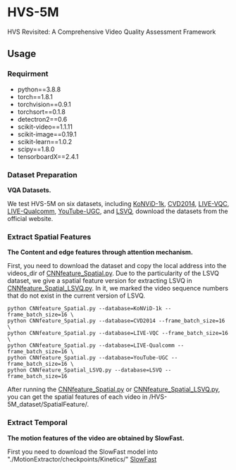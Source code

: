 # HVS-5M
HVS Revisited: A Comprehensive Video Quality Assessment  Framework
## Usage
### Requirment
* python==3.8.8
* torch==1.8.1
* torchvision==0.9.1
* torchsort==0.1.8
* detectron2==0.6
* scikit-video==1.1.11
* scikit-image==0.19.1
* scikit-learn==1.0.2
* scipy==1.8.0
* tensorboardX==2.4.1

### Dataset Preparation
**VQA Datasets.**

We test HVS-5M on six datasets, including [KoNViD-1k](http://database.mmsp-kn.de/konvid-1k-database.html), [CVD2014](https://www.mv.helsinki.fi/home/msjnuuti/CVD2014/), [LIVE-VQC](http://live.ece.utexas.edu/research/LIVEVQC/index.html), [LIVE-Qualcomm](http://live.ece.utexas.edu/research/incaptureDatabase/index.html), [YouTube-UGC](https://media.withyoutube.com/), and [LSVQ](https://github.com/baidut/PatchVQ), download the datasets from the official website. 

### Extract Spatial Features
**The Content and edge features through attention mechanism.**

First, you need to download the dataset and copy the local address into the videos_dir of [CNNfeature_Spatial.py](https://github.com/GZHU-DVL/HVS-5M/blob/main/CNNfeature_Spatial.py). Due to the particularity of the LSVQ dataset, we give a spatial feature version for extracting LSVQ in [CNNfeature_Spatial_LSVQ.py](https://github.com/GZHU-DVL/HVS-5M/blob/main/CNNfeature_Spatial_LSVQ.py). In it, we marked the video sequence numbers that do not exist in the current version of LSVQ.

```
python CNNfeature_Spatial.py --database=KoNViD-1k --frame_batch_size=16 \
python CNNfeature_Spatial.py --database=CVD2014 --frame_batch_size=16 \
python CNNfeature_Spatial.py --database=LIVE-VQC --frame_batch_size=16 \
python CNNfeature_Spatial.py --database=LIVE-Qualcomm --frame_batch_size=16 \
python CNNfeature_Spatial.py --database=YouTube-UGC --frame_batch_size=16 \
python CNNfeature_Spatial_LSVQ.py --database=LSVQ --frame_batch_size=16
```

After running the [CNNfeature_Spatial.py](https://github.com/GZHU-DVL/HVS-5M/blob/main/CNNfeature_Spatial.py) or [CNNfeature_Spatial_LSVQ.py](https://github.com/GZHU-DVL/HVS-5M/blob/main/CNNfeature_Spatial_LSVQ.py), you can get the spatial features of each video in /HVS-5M_dataset/SpatialFeature/.


### Extract Temporal 
**The motion features of the video are obtained by SlowFast.**

First you need to download the SlowFast model into "./MotionExtractor/checkpoints/Kinetics/" 
[SlowFast]()
